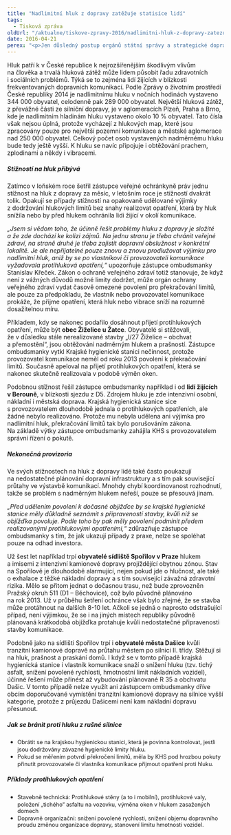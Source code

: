 ```yaml
---
title: "Nadlimitní hluk z dopravy zatěžuje statisíce lidí"
tags:
  - Tisková zpráva
oldUrl: "/aktualne/tiskove-zpravy-2016/nadlimitni-hluk-z-dopravy-zatezuje-statisice-lidi"
date: 2016-04-21
perex: "<p>Jen důsledný postup orgánů státní správy a strategické dopravní plánování mohou zabránit negativním dopadům dopravní zátěže na život a zdraví lidí. Podle zástupce veřejné ochránkyně práv Stanislava Křečka to potvrzuje patnáctiletá zkušenost ochránce s šetřením stížností občanů na hluk, prašnost a vibrace způsobené dopravou.</p>"
---
```


<!-- imported from the old website -->

<p>Hluk patří k v České republice k nejrozšířenějším škodlivým vlivům na člověka a trvalá hluková zátěž může lidem působit řadu zdravotních i sociálních problémů. Týká se to zejména lidí žijících v blízkosti frekventovaných dopravních komunikací. Podle Zprávy o životním prostředí České republiky 2014 je nadlimitnímu hluku v nočních hodinách vystaveno 344 000 obyvatel, celodenně pak 289 000 obyvatel. Největší hluková zátěž, z převážné části ze silniční dopravy, je v aglomeracích Plzeň, Praha a Brno, kde je nadlimitním hladinám hluku vystaveno okolo 10 % obyvatel. Tato čísla však nejsou úplná, protože vycházejí z hlukových map, které jsou zpracovány pouze pro největší pozemní komunikace a městské aglomerace nad 250 000 obyvatel. Celkový počet osob vystavených nadměrnému hluku bude tedy ještě vyšší. K hluku se navíc připojuje i obtěžování prachem, zplodinami a někdy i vibracemi.</p> <h5>Stížností na hluk přibývá</h5> <p>Zatímco v loňském roce šetřil zástupce veřejné ochránkyně práv jednu stížnost na hluk z dopravy za měsíc, v letošním roce je stížností dvakrát tolik. Opakují se případy stížností na opakovaně udělované výjimky z dodržování hlukových limitů bez snahy realizovat opatření, která by hluk snížila nebo by před hlukem ochránila lidi žijící v okolí komunikace. </p> <p><i>„Jsem si vědom toho, že účinně řešit problémy hluku z dopravy je složité a že zde dochází ke kolizi zájmů. Na jednu stranu je třeba chránit veřejné zdraví, na straně druhé je třeba zajistit dopravní obslužnost v konkrétní lokalitě. Je ale nepřijatelné pouze znovu a znovu prodlužovat výjimku pro nadlimitní hluk, aniž by se po vlastníkovi či provozovateli komunikace vyžadovala protihluková opatření,“</i> upozorňuje zástupce ombudsmanky Stanislav Křeček. Zákon o ochraně veřejného zdraví totiž stanovuje, že když není z vážných důvodů možné limity dodržet, může orgán ochrany veřejného zdraví vydat časově omezené povolení pro překračování limitů, ale pouze za předpokladu, že vlastník nebo provozovatel komunikace prokáže, že přijme opatření, která hluk nebo vibrace sníží na rozumně dosažitelnou míru.</p> <p>Příkladem, kdy se nakonec podařilo dosáhnout přijetí protihlukových opatření, může být <b>obec Žiželice u Žatce</b>. Obyvatelé si stěžovali, že v důsledku stále nerealizované stavby „I/27 Žiželice – obchvat a přemostění“, jsou obtěžováni nadměrným hlukem a prašností. Zástupce ombudsmanky vytkl Krajské hygienické stanici nečinnost, protože provozovatel komunikace neměl od roku 2013 povolení k překračování limitů. Současně apeloval na přijetí protihlukových opatření, která se nakonec skutečně realizovala v podobě výměn oken.</p> <p>Podobnou stížnost řešil zástupce ombudsmanky například i od <b>lidí žijících v Berouně</b>, v blízkosti sjezdu z D5. Zdrojem hluku je zde intenzivní osobní, nákladní i městská doprava. Krajská hygienická stanice sice s provozovatelem dlouhodobě jednala o protihlukových opatřeních, ale žádné nebylo realizováno. Protože mu nebyla udělena ani výjimka pro nadlimitní hluk, překračování limitů tak bylo porušováním zákona. Na základě výtky zástupce ombudsmanky zahájila KHS s provozovatelem správní řízení o pokutě.</p> <h5>Nekonečná provizoria</h5> <p>Ve svých stížnostech na hluk z dopravy lidé také často poukazují na nedostatečné plánování dopravní infrastruktury a s tím pak související průtahy ve výstavbě komunikací. Mnohdy chybí koordinovanost rozhodnutí, takže se problém s nadměrným hlukem neřeší, pouze se přesouvá jinam.</p> <p><i>„Před udělením povolení k dočasné objížďce by se krajské hygienické stanice měly důkladně seznámit s připraveností stavby, kvůli níž se objížďka povoluje. Podle toho by pak měly povolení podmínit předem realizovanými protihlukovými opatřeními,“</i> zdůrazňuje zástupce ombudsmanky s tím, že jak ukazují případy z praxe, nelze se spoléhat pouze na odhad investora.</p> <p>Už šest let například trpí <b>obyvatelé sídliště Spořilov v Praze</b> hlukem a imisemi z intenzivní kamionové dopravy projíždějící obytnou zónou. Stav na Spořilově je dlouhodobě alarmující, nejen pokud jde o hlučnost, ale také o exhalace z těžké nákladní dopravy a s tím související závažná zdravotní rizika. Mělo se přitom jednat o dočasnou trasu, než bude zprovozněn Pražský okruh 511 (D1 – Běchovice), což bylo původně plánováno na rok 2013. Už v průběhu šetření ochránce však bylo zřejmé, že se stavba může protáhnout na dalších 8-10 let. Ačkoli se jedná o naprosto odstrašující případ, není výjimkou, že se i na jiných místech republiky původně plánovaná krátkodobá objížďka protahuje kvůli nedostatečné připravenosti stavby komunikace.</p> <p>Podobně jako na sídlišti Spořilov trpí i <b>obyvatelé města Dašice</b> kvůli tranzitní kamionové dopravě na průtahu městem po silnici II. třídy. Stěžují si na hluk, prašnost a praskání domů. I když se v tomto případě krajská hygienická stanice i vlastník komunikace snaží o snížení hluku (tzv. tichý asfalt, snížení povolené rychlosti, hmotnostní limit nákladních vozidel), účinné řešení může přinést až vybudování plánované R 35 a obchvatu Dašic. V tomto případě nelze využít ani zástupcem ombudsmanky dříve obcím doporučované vymístění tranzitní kamionové dopravy na silnice vyšší kategorie, protože z průjezdu Dašicemi není kam nákladní dopravu přesunout.</p> <h5>Jak se bránit proti hluku z rušné silnice</h5><ul><li><span style="line-height: 17.92px; font-size: 12.8px;">Obrátit se na krajskou hygienickou stanici, která je povinna kontrolovat, jestli jsou dodržovány závazné hygienické limity hluku.</span></li><li><span style="line-height: 17.92px; font-size: 12.8px;">Pokud se měřením potvrdí překročení limitů, měla by KHS pod hrozbou pokuty přinutit provozovatele či vlastníka komunikace přijmout opatření proti hluku.</span></li></ul> <h5>Příklady protihlukových opatření</h5><ul><li><span style="line-height: 17.92px; font-size: 12.8px;">Stavebně technická: Protihlukové stěny (a to i mobilní), protihlukové valy, položení „tichého“ asfaltu na vozovku, výměna oken v hlukem zasažených domech</span></li><li><span style="font-size: 12.8px;">Dopravně organizační: snížení povolené rychlosti, snížení objemu dopravního proudu změnou organizace dopravy, stanovení limitu hmotnosti vozidel.</span></li></ul>
